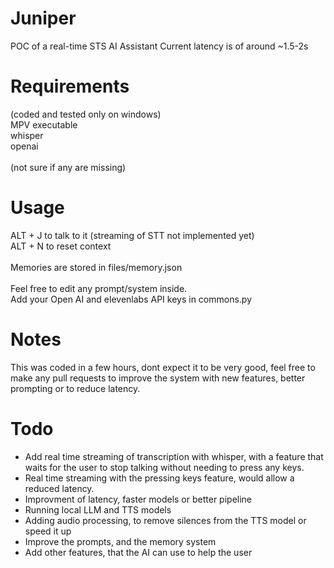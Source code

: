 # Juniper
POC of a real-time STS AI Assistant
Current latency is of around ~1.5-2s


# Requirements
(coded and tested only on windows)
<br>
MPV executable
<br>
whisper
<br>
openai
<br><br>
(not sure if any are missing)

# Usage
ALT + J to talk to it (streaming of STT not implemented yet)
<br>
ALT + N to reset context
<br><br>
Memories are stored in files/memory.json
<br><br>
Feel free to edit any prompt/system inside.
<br>
Add your Open AI and elevenlabs API keys in commons.py
<br>

# Notes
This was coded in a few hours, dont expect it to be very good, feel free to make any pull requests to improve the system with new features, better prompting or to reduce latency.

# Todo
- Add real time streaming of transcription with whisper, with a feature that waits for the user to stop talking without needing to press any keys.
- Real time streaming with the pressing keys feature, would allow a reduced latency.
- Improvment of latency, faster models or better pipeline
- Running local LLM and TTS models
- Adding audio processing, to remove silences from the TTS model or speed it up
- Improve the prompts, and the memory system
- Add other features, that the AI can use to help the user
